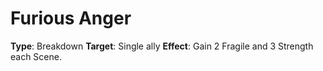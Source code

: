 # Furious Anger
**Type**: Breakdown
**Target**: Single ally
**Effect**: Gain 2 Fragile and 3 Strength each Scene.